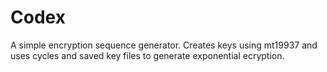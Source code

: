 # Codex
A simple encryption sequence generator.  Creates keys using mt19937 and uses cycles and saved key files to generate exponential ecryption.
